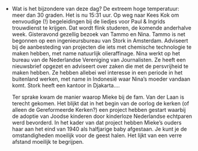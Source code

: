 - Wat is het bijzondere van deze dag? De extreem hoge temperatuur: meer dan 30 graden. Het is nu 15:31 uur. Op weg naar Kees Kok om eenvoudige (!) begeleidingen bij de liedjes voor Paul & Ingrids trouwdienst te krijgen. Dat wordt flink studeren, de komende anderhalve week. Gisteravond gezellig bezoek van Tammo en Nina. Tammo is net begonnen op een ingenieursbureau van Stork in Amsterdam. Adviseert bij de aanbesteding van projecten die iets met chemische technologie te maken hebben, met name natuurlijk olieraffinage. Nina werkt op het bureau van de Nederlandse Vereniging van Journalisten. Ze heeft een nieuwsbrief opgezet en adviseert over zaken die met de persvrijheid te maken hebben. Ze hebben allebei wel interesse in een periode in het buitenland werken, met name in Indonesië waar Nina’s moeder vandaan komt. Stork heeft een kantoor in Djakarta.... 
  
  Ter sprake kwam de manier waarop Mieke bij de fam. Van der Laan is terecht gekomen. Het blijkt dat in het begin van de oorlog de kerken (of alleen de Gereformeerde Kerken?) een project hebben gestart waarbij de adoptie van Joodse kinderen door kinderloze Nederlandse echtparen werd bevorderd. In het kader van dat project hebben Mieke’s ouders haar aan het eind van 1940 als halfjarige baby afgestaan. Je kunt je de omstandigheden moeilijk voor de geest halen. Het lijkt van een verre afstand moeilijk te begrijpen.